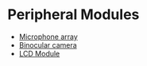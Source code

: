 Peripheral Modules
=====

* [Microphone array](mic_array.md)
* [Binocular camera](binocular.md)
* [LCD Module](lcd.md)